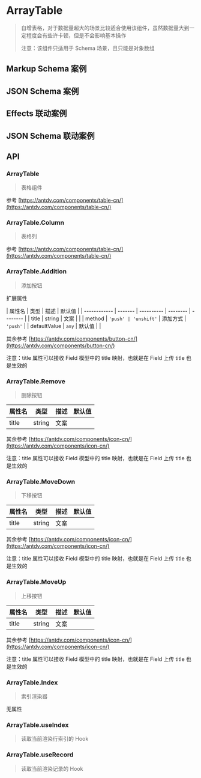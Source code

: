 # ArrayTable

> 自增表格，对于数据量超大的场景比较适合使用该组件，虽然数据量大到一定程度会有些许卡顿，但是不会影响基本操作
>
> 注意：该组件只适用于 Schema 场景，且只能是对象数组

## Markup Schema 案例

<dumi-previewer demoPath="guide/array-table/markup-schema" />

## JSON Schema 案例

<dumi-previewer demoPath="guide/array-table/json-schema" />

## Effects 联动案例

<dumi-previewer demoPath="guide/array-table/effects-markup-schema" />

## JSON Schema 联动案例

<dumi-previewer demoPath="guide/array-table/effects-json-schema" />

## API

### ArrayTable

> 表格组件

参考 [https://antdv.com/components/table-cn/](https://antdv.com/components/table-cn/)

### ArrayTable.Column

> 表格列

参考 [https://antdv.com/components/table-cn/](https://antdv.com/components/table-cn/)

### ArrayTable.Addition

> 添加按钮

扩展属性

| 属性名       | 类型    | 描述       | 默认值   |
| ------------ | ------- | ---------- | -------- | -------- |
| title        | string  | 文案       |          |
| method       | `'push' | 'unshift'` | 添加方式 | `'push'` |
| defaultValue | `any`   | 默认值     |          |

其余参考 [https://antdv.com/components/button-cn/](https://antdv.com/components/button-cn/)

注意：title 属性可以接收 Field 模型中的 title 映射，也就是在 Field 上传 title 也是生效的

### ArrayTable.Remove

> 删除按钮

| 属性名 | 类型   | 描述 | 默认值 |
| ------ | ------ | ---- | ------ |
| title  | string | 文案 |        |

其余参考 [https://antdv.com/components/icon-cn/](https://antdv.com/components/icon-cn/)

注意：title 属性可以接收 Field 模型中的 title 映射，也就是在 Field 上传 title 也是生效的

### ArrayTable.MoveDown

> 下移按钮

| 属性名 | 类型   | 描述 | 默认值 |
| ------ | ------ | ---- | ------ |
| title  | string | 文案 |        |

其余参考 [https://antdv.com/components/icon-cn/](https://antdv.com/components/icon-cn/)

注意：title 属性可以接收 Field 模型中的 title 映射，也就是在 Field 上传 title 也是生效的

### ArrayTable.MoveUp

> 上移按钮

| 属性名 | 类型   | 描述 | 默认值 |
| ------ | ------ | ---- | ------ |
| title  | string | 文案 |        |

其余参考 [https://antdv.com/components/icon-cn/](https://antdv.com/components/icon-cn/)

注意：title 属性可以接收 Field 模型中的 title 映射，也就是在 Field 上传 title 也是生效的

### ArrayTable.Index

> 索引渲染器

无属性

### ArrayTable.useIndex

> 读取当前渲染行索引的 Hook

### ArrayTable.useRecord

> 读取当前渲染记录的 Hook
